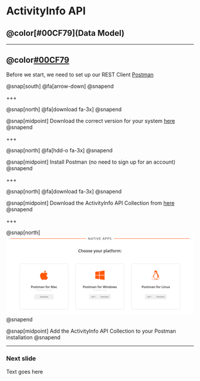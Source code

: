 # ActivityInfo API
## @color[#00CF79](Data Model)

---

## @color[#00CF79](Set-up)

Before we start, we need to set up our REST Client [Postman](https://www.getpostman.com/)

@snap[south]
@fa[arrow-down]
@snapend

+++

@snap[north]
@fa[download fa-3x]
@snapend

@snap[midpoint]
Download the correct version for your system [here]("https://www.getpostman.com/apps")
@snapend

+++

@snap[north]
@fa[hdd-o fa-3x]
@snapend

@snap[midpoint]
Install Postman (no need to sign up for an account)
@snapend
 
+++

@snap[north]
@fa[download fa-3x]
@snapend

@snap[midpoint]
Download the ActivityInfo API Collection from [here](https://github.com/jamiewhths/talks/activityinfo/api/data-model/resources/collections.api)
@snapend

+++ 

@snap[north]
![Postman Apps](activityinfo/api/data-model/img/postman-apps.png)
@snapend

@snap[midpoint]
Add the ActivityInfo API Collection to your Postman installation
@snapend

---

### Next slide

Text goes here
